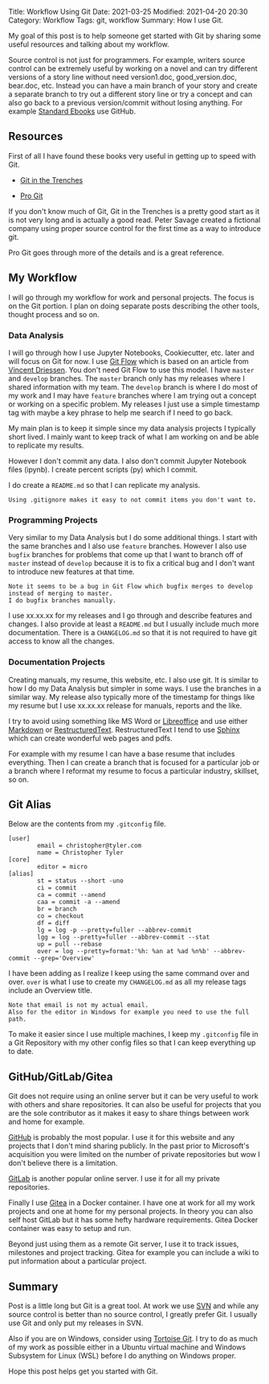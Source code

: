 Title: Workflow Using Git
Date: 2021-03-25
Modified: 2021-04-20 20:30
Category: Workflow
Tags: git, workflow
Summary: How I use Git.

My goal of this post is to help someone get started with Git by sharing some
useful resources and talking about my workflow.

Source control is not just for programmers.
For example, writers source control can be extremely useful by working on a 
novel and can try different versions of a story line without need version1.doc,
good_version.doc, bear.doc, etc.
Instead you can have a main branch of your story and create a separate branch
to try out a different story line or try a concept and can also go back to a
previous version/commit without losing anything.
For example [Standard Ebooks](https://standardebooks.org/) use GitHub.

## Resources

First of all I have found these books very useful in getting up to speed with
Git.

- [Git in the Trenches](https://cbx33.github.io/gitt/)

- [Pro Git](https://git-scm.com/book/en/v2)

If you don't know much of Git, Git in the Trenches is a pretty good start as it
is not very long and is actually a good read.
Peter Savage created a fictional company using proper source control for the
first time as a way to introduce git.

Pro Git goes through more of the details and is a great reference.

## My Workflow

I will go through my workflow for work and personal projects.
The focus is on the Git portion.
I plan on doing separate posts describing the other tools, thought process and
so on.

### Data Analysis

I will go through how I use Jupyter Notebooks, Cookiecutter, etc. later and
will focus on Git for now.
I use [Git Flow](https://github.com/petervanderdoes/gitflow-avh) which is based
on an article from
[Vincent Driessen](https://nvie.com/posts/a-successful-git-branching-model/).
You don't need Git Flow to use this model.
I have `master` and `develop` branches.
The `master` branch only has my releases where I shared information with my
team.
The `develop` branch is where I do most of my work and I may have `feature`
branches where I am trying out a concept or working on a specific problem.
My releases I just use a simple timestamp tag with maybe a key phrase to help
me search if I need to go back.

My main plan is to keep it simple since my data analysis projects I typically
short lived.
I mainly want to keep track of what I am working on and be able to replicate
my results.

However I don't commit any data.
I also don't commit Jupyter Notebook files (ipynb).
I create percent scripts (py) which I commit.

I do create a `README.md` so that I can replicate my analysis.

	Using .gitignore makes it easy to not commit items you don't want to.

### Programming Projects

Very similar to my Data Analysis but I do some additional things.
I start with the same branches and I also use `feature` branches.
However I also use `bugfix` branches for problems that come up that I want to
branch off of `master` instead of `develop` because it is to fix a critical
bug and I don't want to introduce new features at that time.

	Note it seems to be a bug in Git Flow which bugfix merges to develop
	instead of merging to master.
	I do bugfix branches manually.

I use xx.xx.xx for my releases and I go through and describe features and
changes.
I also provide at least a `README.md` but I usually include much more
documentation.
There is a `CHANGELOG.md` so that it is not required to have git access to
know all the changes.

### Documentation Projects

Creating manuals, my resume, this website, etc. I also use git.
It is similar to how I do my Data Analysis but simpler in some ways.
I use the branches in a similar way.
My release also typically more of the timestamp for things like my resume but
I use xx.xx.xx release for manuals, reports and the like.

I try to avoid using something like MS Word or
[Libreoffice](https://www.libreoffice.org/) and use either
[Markdown](https://www.markdownguide.org/) or 
[RestructuredText](https://docutils.sourceforge.io/rst.html).
RestructuredText I tend to use 
[Sphinx](https://www.sphinx-doc.org/en/master/index.html) which can create
wonderful web pages and pdfs.

For example with my resume I can have a base resume that includes everything.
Then I can create a branch that is focused for a particular job or a branch
where I reformat my resume to focus a particular industry, skillset, so on.

## Git Alias

Below are the contents from my `.gitconfig` file.

	[user]                                                                                                                                                
	        email = christopher@tyler.com                                                                                                         
        	name = Christopher Tyler                                                                                                                      
	[core]                                                                                                                                                
	        editor = micro                                                                                                                                
	[alias]                                                                                                                                               
	        st = status --short -uno                                                                                                                      
	        ci = commit                                                                                                                                   
	        ca = commit --amend                                                                                                                           
        	caa = commit -a --amend                                                                                                                       
        	br = branch                                                                                                                                   
        	co = checkout                                                                                                                                 
        	df = diff                                                                                                                                     
        	lg = log -p --pretty=fuller --abbrev-commit                                                                                                   
        	lgg = log --pretty=fuller --abbrev-commit --stat                                                                                              
        	up = pull --rebase                                                                                                                            
        	over = log --pretty=format:'%h: %an at %ad %n%b' --abbrev-commit --grep='Overview'                                                            

I have been adding as I realize I keep using the same command over and over.
`over` is what I use to create my `CHANGELOG.md` as all my release tags include
an Overview title.

	Note that email is not my actual email.
	Also for the editor in Windows for example you need to use the full path.

To make it easier since I use multiple machines, I keep my `.gitconfig` file in
a Git Repository with my other config files so that I can keep everything up to
date.

## GitHub/GitLab/Gitea

Git does not require using an online server but it can be very useful to work
with others and share repositories.
It can also be useful for projects that you are the sole contributor as it
makes it easy to share things between work and home for example.

[GitHub](https://github.com/) is probably the most popular.
I use it for this website and any projects that I don't mind sharing publicly.
In the past prior to Microsoft's acquisition you were limited on the number of
private repositories but wow I don't believe there is a limitation.

[GitLab](https://about.gitlab.com/) is another popular online server.
I use it for all my private repositories.

Finally I use [Gitea](https://gitea.io/en-us/) in a Docker container.
I have one at work for all my work projects and one at home for my personal
projects.
In theory you can also self host GitLab but it has some hefty hardware
requirements.
Gitea Docker container was easy to setup and run.

Beyond just using them as a remote Git server, I use it to track issues,
milestones and project tracking.
Gitea for example you can include a wiki to put information about a particular
project.

## Summary

Post is a little long but Git is a great tool.
At work we use [SVN](https://subversion.apache.org/) and while any source
control is better than no source control, I greatly prefer Git.
I usually use Git and only put my releases in SVN.

Also if you are on Windows, consider using
[Tortoise Git](https://tortoisegit.org/).
I try to do as much of my work as possible either in a Ubuntu virtual machine
and Windows Subsystem for Linux (WSL) before I do anything on Windows
proper.

Hope this post helps get you started with Git.